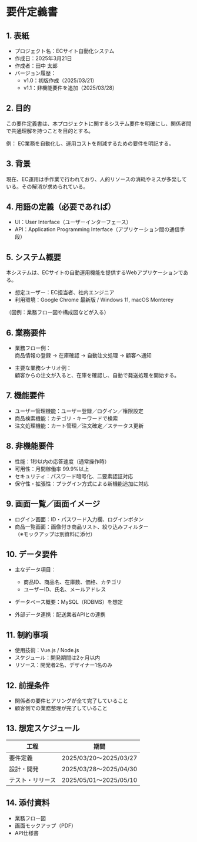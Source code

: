 


# 要件定義書



## 1. 表紙

- プロジェクト名：ECサイト自動化システム  
- 作成日：2025年3月21日  
- 作成者：田中 太郎  
- バージョン履歴：
  - v1.0：初版作成（2025/03/21）  
  - v1.1：非機能要件を追加（2025/03/28）



## 2. 目的

この要件定義書は、本プロジェクトに関するシステム要件を明確にし、関係者間で共通理解を持つことを目的とする。  



例：
EC業務を自動化し、運用コストを削減するための要件を明記する。



## 3. 背景

現在、EC運用は手作業で行われており、人的リソースの消耗やミスが多発している。その解消が求められている。



## 4. 用語の定義（必要であれば）

- UI：User Interface（ユーザーインターフェース）  
- API：Application Programming Interface（アプリケーション間の通信手段）



## 5. システム概要

本システムは、ECサイトの自動運用機能を提供するWebアプリケーションである。  
- 想定ユーザー：EC担当者、社内エンジニア  
- 利用環境：Google Chrome 最新版 / Windows 11, macOS Monterey  

（図例：業務フロー図や構成図などが入る）



## 6. 業務要件

- 業務フロー例：  
  商品情報の登録 → 在庫確認 → 自動注文処理 → 顧客へ通知  

- 主要な業務シナリオ例：  
  顧客からの注文が入ると、在庫を確認し、自動で発送処理を開始する。



## 7. 機能要件

- ユーザー管理機能：ユーザー登録／ログイン／権限設定  
- 商品検索機能：カテゴリ・キーワードで検索  
- 注文処理機能：カート管理／注文確定／ステータス更新  



## 8. 非機能要件

- 性能：1秒以内の応答速度（通常操作時）  
- 可用性：月間稼働率 99.9%以上  
- セキュリティ：パスワード暗号化、二要素認証対応  
- 保守性・拡張性：プラグイン方式による新機能追加に対応



## 9. 画面一覧／画面イメージ

- ログイン画面：ID・パスワード入力欄、ログインボタン  
- 商品一覧画面：画像付き商品リスト、絞り込みフィルター  
（※モックアップは別資料に添付）



## 10. データ要件

- 主なデータ項目：  
  - 商品ID、商品名、在庫数、価格、カテゴリ  
  - ユーザーID、氏名、メールアドレス  

- データベース概要：MySQL（RDBMS）を想定  
- 外部データ連携：配送業者APIとの連携



## 11. 制約事項

- 使用技術：Vue.js / Node.js  
- スケジュール：開発期間は2ヶ月以内  
- リソース：開発者2名、デザイナー1名のみ



## 12. 前提条件

- 関係者の要件ヒアリングが全て完了していること  
- 顧客側での業務整理が完了していること



## 13. 想定スケジュール

| 工程             | 期間           |
|------------------|----------------|
| 要件定義         | 2025/03/20〜2025/03/27 |
| 設計・開発       | 2025/03/28〜2025/04/30 |
| テスト・リリース | 2025/05/01〜2025/05/10 |



## 14. 添付資料

- 業務フロー図  
- 画面モックアップ（PDF）  
- API仕様書




